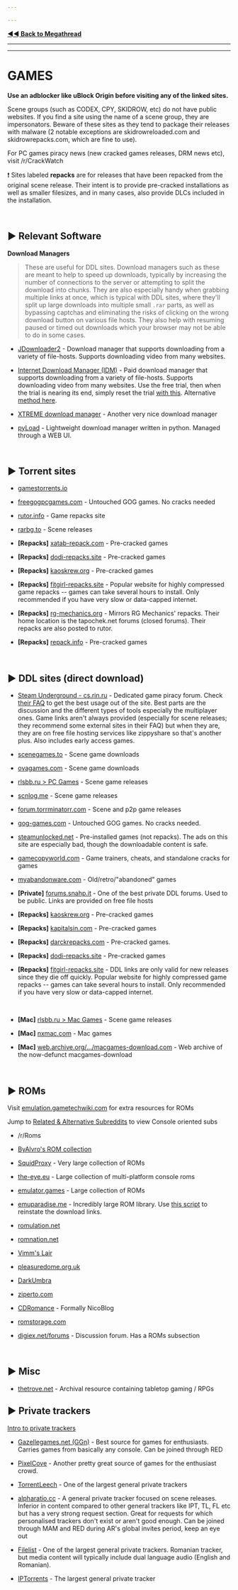 ---
---
[**◄◄ Back to Megathread**](https://www.reddit.com/r/Piracy/wiki/megathread)

---
---

# GAMES

**Use an adblocker like uBlock Origin before visiting any of the linked sites.**

Scene groups (such as CODEX, CPY, SKIDROW, etc) do not have public websites. If you find a site using the name of a scene group, they are impersonators. Beware of these sites as they tend to package their releases with malware (2 notable exceptions are skidrowreloaded.com and skidrowrepacks.com, which are fine to use).

For PC games piracy news (new cracked games releases, DRM news etc), visit /r/CrackWatch 

❗ Sites labeled **repacks** are for releases that have been repacked from the original scene release. Their intent is to provide pre-cracked installations as well as smaller filesizes, and in many cases, also provide DLCs included in the installation.

&nbsp;






## ► Relevant Software

**Download Managers**

> These are useful for DDL sites. Download managers such as these are meant to help to speed up downloads, typically by increasing the number of connections to the server or attempting to split the download into chunks. They are also especially handy when grabbing multiple links at once, which is typical with DDL sites, where they'll split up large downloads into multiple small `.rar` parts, as well as bypassing captchas and eliminating the risks of clicking on the wrong download button on various file hosts. They also help with resuming paused or timed out downloads which your browser may not be able to do in some cases.

* [JDownloader2](http://jdownloader.org/jdownloader2) - Download manager that supports downloading from a variety of file-hosts. Supports downloading video from many websites.
* [Internet Download Manager \(IDM\)](https://www.internetdownloadmanager.com/download.html) - Paid download manager that supports downloading from a variety of file-hosts. Supports downloading video from many websites. Use the free trial, then when the trial is nearing its end, simply reset the trial [with this](https://github.com/J2TEAM/idm-trial-reset). Alternative [method here](https://www.reddit.com/r/Piracy/comments/fe8l96/idm_trial_reset_not_working_anymore_what_now/fjmxjdk/).
* [XTREME download manager](https://subhra74.github.io/xdm/) - Another very nice download manager
* [pyLoad](https://pyload.net/) - Lightweight download manager written in python. Managed through a WEB UI.

&nbsp;






## ►  **Torrent sites**

* [gamestorrents.io](https://www.gamestorrents.io/)

* [freegogpcgames.com](https://freegogpcgames.com/) - Untouched GOG games. No cracks needed

* [rutor.info](http://rutor.info/games) - Game repacks site

* [rarbg.to](http://rarbg.to/) - Scene releases

* **[Repacks]** [xatab-repack.com](https://t.xatab-repack.com/) - Pre-cracked games

* **[Repacks]** [dodi-repacks.site](http://dodi-repacks.site/) - Pre-cracked games

* **[Repacks]** [kaoskrew.org](https://kaoskrew.org/) - Pre-cracked games

* **[Repacks]** [fitgirl-repacks.site](http://fitgirl-repacks.site/) - Popular website for highly compressed game repacks -- games can take several hours to install. Only recommended if you have very slow or data-capped internet.

* **[Repacks]** [rg-mechanics.org](https://rg-mechanics.org/) - Mirrors RG Mechanics' repacks. Their home location is the tapochek.net forums (closed forums). Their repacks are also posted to rutor.

* **[Repacks]** [repack.info](https://repack.info/) - Pre-cracked games

&nbsp;






## ►  **DDL sites (direct download)**

* [Steam Underground - cs.rin.ru](https://cs.rin.ru/forum/viewforum.php?f=10) - Dedicated game piracy forum. Check [their FAQ](https://cs.rin.ru/forum/viewtopic.php?f=10&t=98158) to get the best usage out of the site. Best parts are the discussion and the different types of tools especially the multiplayer ones. Game links aren't always provided (especially for scene releases; they recommend some external sites in their FAQ) but when they are, they are on free file hosting services like zippyshare so that's another plus. Also includes early access games.

* [scenegames.to](https://scenegames.to/) - Scene game downloads

* [ovagames.com](http://www.ovagames.com/) - Scene game downloads

* [rlsbb.ru > PC Games](https://rlsbb.ru/category/games/pc/) - Scene game releases

* [scnlog.me](https://scnlog.me/) - Scene game releases

* [forum.torrminatorr.com](https://forum.torrminatorr.com/) - Scene and p2p game releases

* [gog-games.com](https://gog-games.com/) - Untouched GOG games. No cracks needed.

* [steamunlocked.net](https://steamunlocked.net/) - Pre-installed games (not repacks). The ads on this site are especially bad, though the downloadable content is safe.

* [gamecopyworld.com](https://gamecopyworld.com/games/index.php) - Game trainers, cheats, and standalone cracks for games

* [myabandonware.com](https://www.myabandonware.com/) - Old/retro/"abandoned" games

* **[Private]** [forums.snahp.it](https://forum.snahp.it/) - One of the best private DDL forums. Used to be public. Links are provided on free file hosts

* **[Repacks]** [kaoskrew.org](https://kaoskrew.org/) - Pre-cracked games

* **[Repacks]** [kapitalsin.com](http://www.kapitalsin.com/forum/index.php?board=4.0) - Pre-cracked games

* **[Repacks]** [darckrepacks.com](https://darckrepacks.com/) - Pre-cracked games.

* **[Repacks]** [dodi-repacks.site](http://dodi-repacks.site/) - Pre-cracked games

* **[Repacks]** [fitgirl-repacks.site](http://fitgirl-repacks.site/) - DDL links are only valid for new releases since they die off quickly. Popular website for highly compressed game repacks -- games can take several hours to install. Only recommended if you have very slow or data-capped internet.

&nbsp;


* **[Mac]** [rlsbb.ru > Mac Games](https://rlsbb.ru/category/games/mac-games/) - Scene game releases

* **[Mac]** [nxmac.com](https://nxmac.com/) - Mac games

* **[Mac]** [web.archive.org/.../macgames-download.com](https://web.archive.org/web/20181113021918/http://macgames-download.com/) - Web archive of the now-defunct macgames-download

&nbsp;







## ►  **ROMs**
Visit [emulation.gametechwiki.com](https://emulation.gametechwiki.com/index.php/ROM_%26_ISO_Sites) for extra resources for ROMs

Jump to [Related & Alternative Subreddits](https://www.reddit.com/r/Piracy/wiki/megathread/related_subreddits) to view Console oriented subs

* /r/Roms 

* [ByAlvro's ROM collection](https://old.reddit.com/r/DataHoarder/comments/bi4u7e/byalvro_is_retiring_so_his_entire_playstation/)

* [SquidProxy](https://squid-proxy.xyz/) - Very large collection of ROMs

* [the-eye.eu](http://the-eye.eu/public/rom/) - Large collection of multi-platform console roms

* [emulator.games](https://emulator.games/) - Large collection of ROMs

* [emuparadise.me](https://www.emuparadise.me) - Incredibly large ROM library. Use [this script](https://old.reddit.com/r/Piracy/comments/9zuu6p/emuparadise_roms_easy_download/) to reinstate the download links.

* [romulation.net](https://www.romulation.net/)

* [romnation.net](https://www.romnation.net/)

* [Vimm's Lair](https://vimm.net/?p=vault)

* [pleasuredome.org.uk](http://www.pleasuredome.org.uk/)

* [DarkUmbra](https://darkumbra.net)

* [ziperto.com](https://www.ziperto.com/)

* [CDRomance](https://cdromance.com) - Formally NicoBlog

* [romstorage.com](https://www.romstorage.com/)

* [digiex.net/forums](https://digiex.net/forums/) - Discussion forum. Has a ROMs subsection

&nbsp;






## ► **Misc**

* [thetrove.net](https://thetrove.net/) - Archival resource containing tabletop gaming / RPGs



## ►  **Private trackers**

[Intro to private trackers](https://www.reddit.com/r/Piracy/wiki/guides/private_trackers)

* [Gazellegames.net (GGn)](https://gazellegames.net) - Best source for games for enthusiasts. Carries games from basically any console. Can be joined through RED

* [PixelCove](https://www.pixelcove.me/) - Another pretty great source of games for the enthusiast crowd.

* [TorrentLeech](https://www.torrentleech.org/) - One of the largest general private trackers

* [alpharatio.cc](https://alpharatio.cc/) - A general private tracker focused on scene releases. Inferior in content compared to other general trackers like IPT, TL, FL etc but has a very strong request section. Great for requests for which personalised trackers don't exist or aren't good enough. Can be joined through MAM and RED during AR's global invites period, keep an eye out

* [Filelist](https://filelist.io/) - One of the largest general private trackers. Romanian tracker, but media content will typically include dual language audio (English and Romanian).

* [IPTorrents](http://iptorrents.com/) - The largest general private tracker

&nbsp;